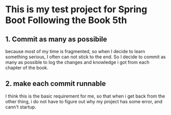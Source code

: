 This is my test project for Spring Boot Following the Book <Spring in Action> 5th
====

## 1. Commit as many as possibile

because most of my time is fragmented, so when I decide to learn something serious, I often can not stick to the end. So I decide to commit as many as possible to log the changes and knowledge i got from each chapter of the book.

## 2. make each commit runnable

I think this is the basic requirement for me, so that when i get back from the other thing, i do not have to figure out why my project has some error, and cann't startup.